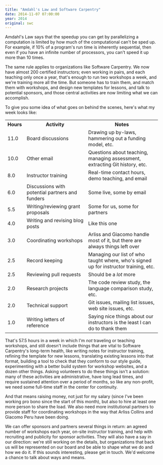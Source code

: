 ```yaml
---
title: "Amdahl's Law and Software Carpentry"
date: 2014-11-07 07:00:00
year: 2014
original: swc
---
```

<p>
  Amdahl's Law says that the speedup you can get by parallelizing a computation
  is limited by how much of the computational can't be sped up.
  For example,
  if 10% of a program's run time is inherently sequential,
  then even if you have an infinite number of processors,
  you can't speed it up more than 10 times.
</p>
<p>
  The same rule applies to organizations like Software Carpentry.
  We now have almost 200 certified instructors;
  even working in pairs,
  and each teaching only once a year,
  that's enough to run two workshops a week,
  and we're training more all the time.
  But someone has to train them,
  and match them with workshops,
  and design new templates for lessons,
  and talk to potential sponsors,
  and those central activities are now limiting what we can accomplish.
</p>
<p>
  To give you some idea of what goes on behind the scenes,
  here's what my week looks like:
</p>
<table class="table table-striped">
  <tr>
    <th>Hours</th>
    <th>Activity</th>
    <th>Notes</th>
  </tr>
  <tr>
    <td>11.0</td>
    <td>Board discussions</td>
    <td>Drawing up by-laws, hammering out a funding model, etc.</td>
  </tr>
  <tr>
    <td>10.0</td>
    <td>Other email</td>
    <td>Questions about teaching, managing assessment, extracting Git history, etc.</td>
  </tr>
  <tr>
    <td>8.0</td>
    <td>Instructor training</td>
    <td>Real-time contact hours, demo teaching, and email</td>
  </tr>
  <tr>
    <td>6.0</td>
    <td>Discussions with potential partners and funders</td>
    <td>Some live, some by email</td>
  </tr>
  <tr>
    <td>5.5</td>
    <td>Writing/reviewing grant proposals</td>
    <td>Some for us, some for partners</td>
  </tr>
  <tr>
    <td>4.0</td>
    <td>Writing and revising blog posts</td>
    <td>Like this one</td>
  </tr>
  <tr>
    <td>3.0</td>
    <td>Coordinating workshops</td>
    <td>Arliss and Giacomo handle most of it, but there are always things left over</td>
  </tr>
  <tr>
    <td>2.5</td>
    <td>Record keeping</td>
    <td>Managing our list of who taught where, who's signed up for instructor training, etc.</td>
  </tr>
  <tr>
    <td>2.5</td>
    <td>Reviewing pull requests</td>
    <td>Should be a <em>lot</em> more</td>
  </tr>
  <tr>
    <td>2.0</td>
    <td>Research projects</td>
    <td>The code review study, the language comparison study, etc.</td>
  </tr>
  <tr>
    <td>2.0</td>
    <td>Technical support</td>
    <td>Git issues, mailing list issues, web site issues, etc.</td>
  </tr>
  <tr>
    <td>1.0</td>
    <td>Writing letters of reference</td>
    <td>Saying nice things about our instructors is the least I can do to thank them</td>
  </tr>
</table>
<p>
  That's 57.5 hours in a week in which I'm <em>not</em> traveling or teaching workshops,
  and still doesn't include things that are vital to Software Carpentry's long-term health,
  like writing notes for instructor training,
  refining the template for new lessons,
  translating existing lessons into that format,
  building a tool to check that they conform to our style guide,
  experimenting with a better build system for workshop websites,
  and a dozen other things.
  Asking volunteers to do these things isn't a solution:
  many of these activities are administrative,
  have long lead times,
  and require sustained attention over a period of months,
  so like any non-profit,
  we need some full-time staff in the center for continuity.
</p>
<p>
  And that means raising money,
  not just for my salary
  (since I've been working pro bono since the start of this month),
  but also to hire at least one more person to share the load.
  We also need more institutional partners to provide staff for coordinating workshops
  in the way that Arliss Collins and Giacomo Peru have been doing.
</p>
<p>
  We can offer sponsors and partners several things in return:
  an agreed number of workshops each year,
  on-site instructor training,
  and help with recruiting and publicity for sponsor activities.
  They will also have a say in our direction:
  we're still working on the details,
  but organizations that back us will be represented on our board
  and be able to shape what we do and how we do it.
  If this sounds interesting,
  please get in touch.
  We'd welcome a chance to talk about ways and means.
</p>
